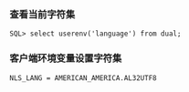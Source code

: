 ### 查看当前字符集

```
SQL> select userenv('language') from dual;
```

### 客户端环境变量设置字符集

```
NLS_LANG = AMERICAN_AMERICA.AL32UTF8
```

